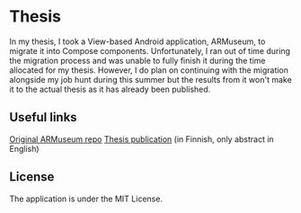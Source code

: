 # Thesis
In my thesis, I took a View-based Android application, ARMuseum, to migrate it into Compose components. Unfortunately, I ran out of time during the migration process and was unable to fully finish it during the time allocated for my thesis. However, I do plan on continuing with the migration alongside my job hunt during this summer but the results from it won't make it to the actual thesis as it has already been published.

## Useful links
[Original ARMuseum repo](https://github.com/metropolia-ar/ARMuseumProject)
[Thesis publication](https://www.theseus.fi/handle/10024/855215) (in Finnish, only abstract in English)

## License
The application is under the MIT License.
